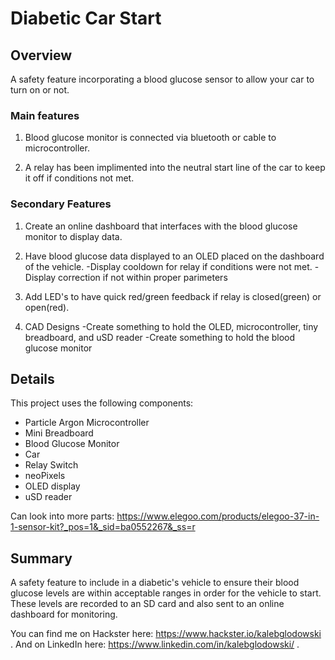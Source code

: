 # Diabetic Car Start

## Overview
A safety feature incorporating a blood glucose sensor to allow your car to turn on or not.

### Main features

1. Blood glucose monitor is connected via bluetooth or cable to microcontroller.

1. A relay has been implimented into the neutral start line of the car to keep it off if conditions not met.

### Secondary Features

1. Create an online dashboard that interfaces with the blood glucose monitor to display data.

1. Have blood glucose  data displayed to an OLED placed on the dashboard of the vehicle. 
	-Display cooldown for relay if conditions were not met.
	-Display correction if not within proper parimeters 

1. Add LED's to have quick red/green feedback if relay is closed(green) or open(red).

1. CAD Designs
		-Create something to hold the OLED, microcontroller, tiny breadboard, and uSD reader
		-Create something to hold the blood glucose monitor

## Details

This project uses the following components:

* Particle Argon Microcontroller
* Mini Breadboard
* Blood Glucose Monitor
* Car
* Relay Switch
* neoPixels
* OLED display
* uSD reader

Can look into more parts: https://www.elegoo.com/products/elegoo-37-in-1-sensor-kit?_pos=1&_sid=ba0552267&_ss=r

## Summary

A safety feature to include in a diabetic's vehicle to ensure their blood glucose levels are within acceptable ranges in order for the vehicle to start. These levels are recorded to an SD card and also sent to an online dashboard for monitoring. 

You can find me on Hackster here: https://www.hackster.io/kalebglodowski .
And on LinkedIn here: https://www.linkedin.com/in/kalebglodowski/ .